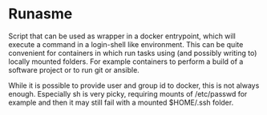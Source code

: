 # Runasme

Script that can be used as wrapper in a docker entrypoint, which will execute a command in a login-shell
like environment. This can be quite convenient for containers in which run tasks using (and possibly
writing to) locally mounted
folders. For example containers to perform a build of a software project or to run git or ansible.

While it is possible to provide user and group id to docker, this is not always enough. Especially sh
 is very picky, requiring mounts of /etc/passwd for example and then it may still fail with a mounted
 $HOME/.ssh folder.
